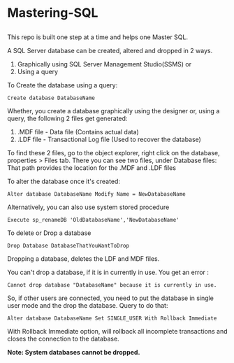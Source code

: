 # Mastering-SQL
##

This repo is built one step at a time and helps one Master SQL.

A SQL Server database can be created, altered and dropped in 2 ways.
1. Graphically using SQL Server Management Studio(SSMS) or
2. Using a query

To Create the database using a query:
```
Create database DatabaseName
```

Whether, you create a database graphically using the designer or, using a query, the following 2 files get generated:
1. .MDF file - Data file (Contains actual data)
2. .LDF file - Transactional Log file (Used to recover the database)

To find these 2 files, go to the object explorer, right click on the database, properties > Files tab.
There you can see two files, under Database files:
That path provides the location for the .MDF and .LDF files

To alter the database once it's created:
```
Alter database DatabaseName Modify Name = NewDatabaseName
```

Alternatively, you can also use system stored procedure
```
Execute sp_renameDB 'OldDatabaseName','NewDatabaseName'
```

To delete or Drop a database
```
Drop Database DatabaseThatYouWantToDrop
```

Dropping a database, deletes the LDF and MDF files.

You can't drop a database, if it is in currently in use. You get an error :
```
Cannot drop database "DatabaseName" because it is currently in use.
```

So, if other users are connected, you need to put the database in single user mode and the drop the database.
Query to do that:
```
Alter database DatabaseName Set SINGLE_USER With Rollback Immediate
```

With Rollback Immediate option, will rollback all incomplete transactions and closes the connection to the database.

**Note: System databases cannot be dropped.**

